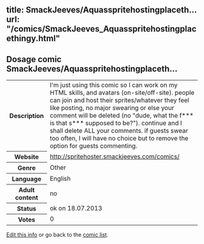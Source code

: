 title: SmackJeeves/Aquasspritehostingplaceth...
url: "/comics/SmackJeeves_Aquasspritehostingplacethingy.html"
---
Dosage comic SmackJeeves/Aquasspritehostingplaceth...
-----------------------------------------

<p id="msg"></p>
<script type="text/javascript">
if (window.location.search === '?edit_info_mail=sent_ok') {
  var elem = document.getElementById("msg");
  elem.innerHTML = 'Edited information sucessfully sent for review, which is usually done daily. Thanks!';
  elem.className = 'ok';
}
</script>
<table class="comicinfo">
<tr>
<th>Description</th><td>I'm just using this comic so I can work on my HTML skills, and avatars (on-site/off-site). people can join and host their sprites/whatever they feel like posting, no major swearing or else your comment will be deleted (no &quot;dude, what the f*** is that s*** supposed to be?&quot;). continue and I shall delete ALL your comments. if guests swear too often, I will have no choice but to remove the option for guests commenting.</td>
</tr>
<tr>
<th>Website</th><td><a href="http://spritehoster.smackjeeves.com/comics/">http://spritehoster.smackjeeves.com/comics/</a></td>
</tr>
<tr>
<th>Genre</th><td>Other</td>
</tr>
<tr>
<th>Language</th><td>English</td>
</tr>
<tr>
<th>Adult content</th><td>no</td>
</tr>
<tr>
<th>Status</th><td>ok on 18.07.2013</td>
</tr>
<tr>
<th>Votes</th><td>0</td>
</tr>
</table>

[Edit this info](SmackJeeves_Aquasspritehostingplacethingy_edit.html) or go back to the [comic list](../comic-index.html).
